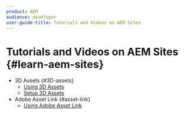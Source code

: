 ```yaml
---
product: AEM
audience: developer
user-guide-title: Tutorials and Videos on AEM Sites
---
```


# Tutorials and Videos on AEM Sites {#learn-aem-sites}

+ 3D Assets {#3D-assets}
  + [Using 3D Assets](videos/3d-assets-feature-video-use.md)
  + [Setup 3D Assets](videos/3d-assets-technical-video-setup.md)
+ Adobe Asset Link {#asset-link}
  + [Using Adobe Asset Link](videos/adobe-asset-link-feature-video-use.md)
